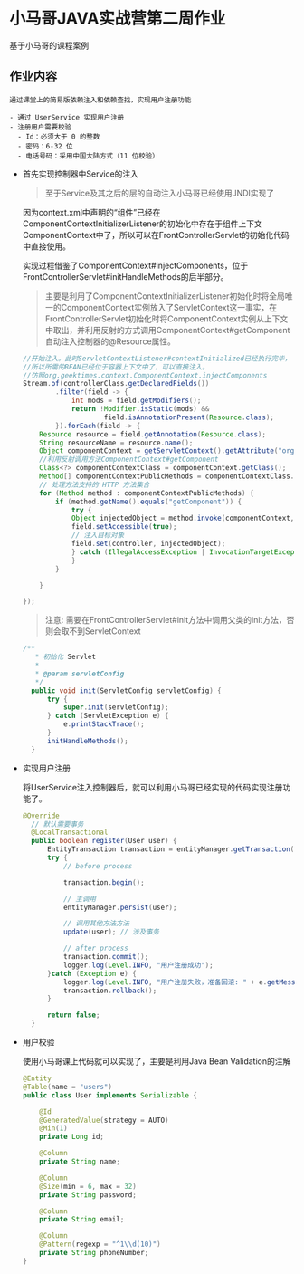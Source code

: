# 小马哥JAVA实战营第二周作业

基于小马哥的课程案例

## 作业内容

```
通过课堂上的简易版依赖注入和依赖查找，实现用户注册功能

- 通过 UserService 实现用户注册
- 注册用户需要校验
  - Id：必须大于 0 的整数
  - 密码：6-32 位
  - 电话号码：采用中国大陆方式（11 位校验）
```

- 首先实现控制器中Service的注入

  >至于Service及其之后的层的自动注入小马哥已经使用JNDI实现了

  因为context.xml中声明的“组件”已经在ComponentContextInitializerListener的初始化中存在于组件上下文ComponentContext中了，所以可以在FrontControllerServlet的初始化代码中直接使用。

  实现过程借鉴了ComponentContext#injectComponents，位于FrontControllerServlet#initHandleMethods的后半部分。

  >主要是利用了ComponentContextInitializerListener初始化时将全局唯一的ComponentContext实例放入了ServletContext这一事实，在FrontControllerServlet初始化时将ComponentContext实例从上下文中取出，并利用反射的方式调用ComponentContext#getComponent自动注入控制器的@Resource属性。

  ```java
  //开始注入。此时ServletContextListener#contextInitialized已经执行完毕，
  //所以所需的BEAN已经位于容器上下文中了，可以直接注入。
  //仿照org.geektimes.context.ComponentContext.injectComponents
  Stream.of(controllerClass.getDeclaredFields())
          .filter(field -> {
              int mods = field.getModifiers();
              return !Modifier.isStatic(mods) &&
                      field.isAnnotationPresent(Resource.class);
          }).forEach(field -> {
      Resource resource = field.getAnnotation(Resource.class);
      String resourceName = resource.name();
      Object componentContext = getServletContext().getAttribute("org.geektimes.context.ComponentContext");
      //利用反射调用方法ComponentContext#getComponent
      Class<?> componentContextClass = componentContext.getClass();
      Method[] componentContextPublicMethods = componentContextClass.getMethods();
      // 处理方法支持的 HTTP 方法集合
      for (Method method : componentContextPublicMethods) {
          if (method.getName().equals("getComponent")) {
              try {
              Object injectedObject = method.invoke(componentContext, resourceName);
              field.setAccessible(true);
              // 注入目标对象
              field.set(controller, injectedObject);
              } catch (IllegalAccessException | InvocationTargetException e) {
              }
          }

      }

  });
  ```

  >注意: 需要在FrontControllerServlet#init方法中调用父类的init方法，否则会取不到ServletContext

  ```java
  /**
     * 初始化 Servlet
     *
     * @param servletConfig
     */
    public void init(ServletConfig servletConfig) {
        try {
            super.init(servletConfig);
        } catch (ServletException e) {
            e.printStackTrace();
        }
        initHandleMethods();
    }
  ```
- 实现用户注册

  将UserService注入控制器后，就可以利用小马哥已经实现的代码实现注册功能了。

  ```java
  @Override
    // 默认需要事务
    @LocalTransactional
    public boolean register(User user) {
        EntityTransaction transaction = entityManager.getTransaction();
        try {
            // before process

            transaction.begin();

            // 主调用
            entityManager.persist(user);

            // 调用其他方法方法
            update(user); // 涉及事务

            // after process
            transaction.commit();
            logger.log(Level.INFO, "用户注册成功");
        }catch (Exception e) {
            logger.log(Level.INFO, "用户注册失败，准备回滚: " + e.getMessage());
            transaction.rollback();
        }

        return false;
    }
  ```

- 用户校验

  使用小马哥课上代码就可以实现了，主要是利用Java Bean Validation的注解

  ```java
  @Entity
  @Table(name = "users")
  public class User implements Serializable {

      @Id
      @GeneratedValue(strategy = AUTO)
      @Min(1)
      private Long id;

      @Column
      private String name;

      @Column
      @Size(min = 6, max = 32)
      private String password;

      @Column
      private String email;

      @Column
      @Pattern(regexp = "^1\\d(10)")
      private String phoneNumber;
  }
  ```

